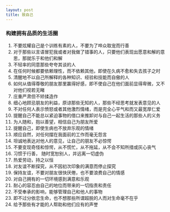 ```yaml
---
layout: post
title: 致自己
---
```


### 构建拥有品质的生活圈  
1. 不要炫耀自己是个训练有素的人，不要为了哗众取宠而行善  
2. 对于那些以言语冒犯我或者对我做了错事的人，只要他们表现出愿意和解的意思，那就乐于和他们和解  
3. 不轻率的同意那些夸夸其谈的人  
4. 在任何时候都要依赖理性，而不依赖其他，即使在久病不愈和失去孩子之时  
5. 清醒地不以自己所解释的各种知识、经验和技能而自傲的人  
6. 如何从值得尊敬的朋友那里赢得好感，即不使自己在他们面前显得卑微，又不对他们视若无睹  
7. 庄重严肃但不矫揉造作  
8. 细心地顾忌朋友的利益，原谅那些无知的人，那些不经思考就发表意见的人  
9. 不对任何人表示愤怒或者其他激烈情绪，而是完全心平气和而又最宽厚仁爱  
10. 提醒自己不能总以紧迫事物的借口来推卸对与自己一起生活的那些人的义务  
11. 为人随和，抱以善望，相信自己为朋友所爱  
12. 提醒自己，即使生病也不放弃乐观的情绪  
13. 顺应自然，对任何摆在我面前的工作而毫无怨言  
14. 坦诚地表达对他人的意见，让自己的朋友不必惊愕  
15. 不要变现奇怪和惊愕，从不慌忙，从不拖延，从不会不知所措或灰心丧气  
16. 习惯于行善， 随时宽恕别人，并远离一切虚伪  
17. 热爱劳动，持之以恒  
18. 对友谊不断探究，从不因初次印象的满意而停止探究  
19. 保持友谊，不要对朋友很快厌倦，也不要浪费自己的情感  
20. 对自己拥有的一切环境感到满意和乐观  
21. 耐心的容忍由自己的地位而带来的一切指责和责任  
22. 不受奉承的影响，能够管理自己和他人的事物  
23. 即不过分依恋生命，也不想那些所谓超脱的人而对生命毫不在乎  
24. 给予那些有才能的人帮助和他们应有的声誉  
